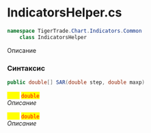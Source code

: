 
# IndicatorsHelper.cs
```csharp
namespace TigerTrade.Chart.Indicators.Common  
    class IndicatorsHelper
```

Описание

### Синтаксис
```csharp
public double[] SAR(double step, double maxp)
```

<mark style="color:yellow;">**`step`**</mark> <mark style="color:red;">`double`</mark>  
 *Описание*  
  
<mark style="color:yellow;">**`maxp`**</mark> <mark style="color:red;">`double`</mark>  
 *Описание*  
  

                    
                    